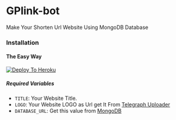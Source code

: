 # GPlink-bot
Make Your Shorten Url Website Using MongoDB Database
### Installation

#### The Easy Way

[![Deploy To Heroku](https://www.herokucdn.com/deploy/button.svg)](https://heroku.com/deploy?template=https://github.com/iseshu/npayapi)

##### Required Variables

* `TITLE`: Your Website Title.
* `LOGO`: Your Website LOGO as Url get It From [Telegraph Uploader](http://telegraph.thisai.tech/)
* `DATABASE_URL`: Get this value from [MongoDB]([https://my.telegram.org/apps](https://www.mongodb.com/))
